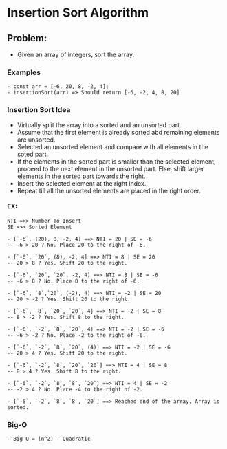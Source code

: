 # Insertion Sort Algorithm

## Problem:

- Given an array of integers, sort the array.

### Examples

    - const arr = [-6, 20, 8, -2, 4];
    - insertionSort(arr) => Should return [-6, -2, 4, 8, 20]

### Insertion Sort Idea

- Virtually split the array into a sorted and an unsorted part.
- Assume that the first element is already sorted abd remaining elements are unsorted.
- Selected an unsorted element and compare with all elements in the soted part.
- If the elements in the sorted part is smaller than the selected element,
  proceed to the next element in the unsorted part. Else, shift larger elements in the sorted part towards the right.
- Insert the selected element at the right index.
- Repeat till all the unsorted elements are placed in the right order.

#### EX:

    NTI =>> Number To Insert
    SE =>> Sorted Element

    - [`-6`, (20), 8, -2, 4] ==> NTI = 20 | SE = -6
    -- -6 > 20 ? No. Place 20 to the right of -6.

    - [`-6`, `20`, (8), -2, 4] ==> NTI = 8 | SE = 20
    -- 20 > 8 ? Yes. Shift 20 to the right.

    - [`-6`, `20`, `20`, -2, 4] ==> NTI = 8 | SE = -6
    -- -6 > 8 ? No. Place 8 to the right of -6.

    - [`-6`, `8`,`20`, (-2), 4] ==> NTI = -2 | SE = 20
    -- 20 > -2 ? Yes. Shift 20 to the right.

    - [`-6`, `8`, `20`, `20`, 4] ==> NTI = -2 | SE = 8
    -- 8 > -2 ? Yes. Shift 8 to the right.

    - [`-6`, `-2`, `8`, `20`, 4] ==> NTI = -2 | SE = -6
    -- -6 > -2 ? No. Place -2 to the right of -6.

    - [`-6`, `-2`, `8`, `20`, (4)] ==> NTI = -2 | SE = -6
    -- 20 > 4 ? Yes. Shift 20 to the right.

    - [`-6`, `-2`, `8`, `20`, `20`] ==> NTI = 4 | SE = 8
    -- 8 > 4 ? Yes. Shift 8 to the right.

    - [`-6`, `-2`, `8`, `8`, `20`] ==> NTI = 4 | SE = -2
    -- -2 > 4 ? No. Place -4 to the right of -2.

    - [`-6`, `-2`, `8`, `8`, `20`] ==> Reached end of the array. Array is sorted.

### Big-O

    - Big-O = (n^2) - Quadratic
